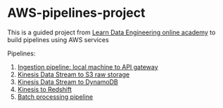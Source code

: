 # AWS-pipelines-project

This is a guided project from [Learn Data Engineering online academy](https://learndataengineering.com/) to build pipelines using AWS services

Pipelines:
1. [Ingestion pipeline: local machine to API gateway](https://github.com/ksenia-tabakova/AWS-pipelines-project)
2. [Kinesis Data Stream to S3 raw storage]()
3. [Kinesis Data Stream to DynamoDB]()
4. [Kinesis to Redshift]()
5. [Batch processing pipeline]()
